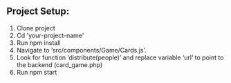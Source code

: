 ## Project Setup:
1. Clone project
2. Cd 'your-project-name'
3. Run npm install
4. Navigate to  ‘src/components/Game/Cards.js’.
5. Look for function ‘distribute(people)’ and replace variable ‘url’ to point to the backend (card_game.php)
6. Run npm start